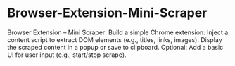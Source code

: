 # Browser-Extension-Mini-Scraper
Browser Extension – Mini Scraper: Build a simple Chrome extension: Inject a content script to extract DOM elements (e.g., titles, links, images). Display the scraped content in a popup or save to clipboard. Optional: Add a basic UI for user input (e.g., start/stop scrape).
